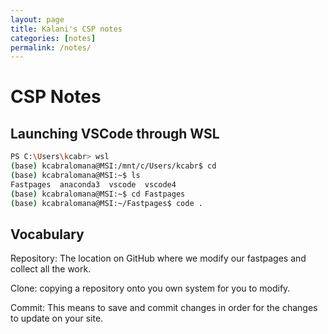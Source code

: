 ```yaml
---
layout: page
title: Kalani's CSP notes
categories: [notes]
permalink: /notes/
---
```


# CSP Notes

## Launching VSCode through WSL
```bash
PS C:\Users\kcabr> wsl
(base) kcabralomana@MSI:/mnt/c/Users/kcabr$ cd
(base) kcabralomana@MSI:~$ ls
Fastpages  anaconda3  vscode  vscode4
(base) kcabralomana@MSI:~$ cd Fastpages
(base) kcabralomana@MSI:~/Fastpages$ code .
```
## Vocabulary
Repository: The location on GitHub where we modify our fastpages and collect all the work.

Clone: copying a repository onto you own system for you to modify.

Commit: This means to save and commit changes in order for the changes to update on your site.